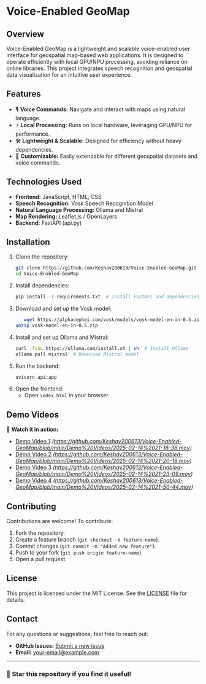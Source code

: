 # Voice-Enabled GeoMap





## Overview

Voice-Enabled GeoMap is a lightweight and scalable voice-enabled user interface for geospatial map-based web applications. It is designed to operate efficiently with local GPU/NPU processing, avoiding reliance on online libraries. This project integrates speech recognition and geospatial data visualization for an intuitive user experience.

## Features

- 🎙️ **Voice Commands:** Navigate and interact with maps using natural language.
- ⚡ **Local Processing:** Runs on local hardware, leveraging GPU/NPU for performance.
- 🛠 **Lightweight & Scalable:** Designed for efficiency without heavy dependencies.
- 📡 **Customizable:** Easily extendable for different geospatial datasets and voice commands.

## Technologies Used

- **Frontend:** JavaScript, HTML, CSS
- **Speech Recognition:** Vosk Speech Recognition Model
- **Natural Language Processing:** Ollama and Mistral
- **Map Rendering:** Leaflet.js / OpenLayers
- **Backend:** FastAPI (api.py)

## Installation

1. Clone the repository:
   ```bash
   git clone https://github.com/Keshav200613/Voice-Enabled-GeoMap.git
   cd Voice-Enabled-GeoMap
   ```
2. Install dependencies:
   ```bash
   pip install -r requirements.txt  # Install FastAPI and dependencies
   ```
3. Download and set up the Vosk model:
   ```bash
      wget https://alphacephei.com/vosk/models/vosk-model-en-in-0.5.zip
   unzip vosk-model-en-in-0.5.zip
   ```
4. Install and set up Ollama and Mistral:
   ```bash
   curl -fsSL https://ollama.com/install.sh | sh  # Install Ollama
   ollama pull mistral  # Download Mistral model
   ```
5. Run the backend:
   ```bash
   uvicorn api:app
   ```
6. Open the frontend:
   - Open `index.html` in your browser.

## Demo Videos

🎥 **Watch it in action:**

- [Demo Video 1](#) *(https://github.com/Keshav200613/Voice-Enabled-GeoMap/blob/main/Demo%20Videos/2025-02-14%2021-18-38.mov)*
- [Demo Video 2](#) *(https://github.com/Keshav200613/Voice-Enabled-GeoMap/blob/main/Demo%20Videos/2025-02-14%2021-20-18.mov)*
- [Demo Video 3](#) *(https://github.com/Keshav200613/Voice-Enabled-GeoMap/blob/main/Demo%20Videos/2025-02-14%2021-23-09.mov)*
- [Demo Video 4](#) *(https://github.com/Keshav200613/Voice-Enabled-GeoMap/blob/main/Demo%20Videos/2025-02-14%2021-50-44.mov)*

## Contributing

Contributions are welcome! To contribute:

1. Fork the repository.
2. Create a feature branch (`git checkout -b feature-name`).
3. Commit changes (`git commit -m "Added new feature"`).
4. Push to your fork (`git push origin feature-name`).
5. Open a pull request.

## License

This project is licensed under the MIT License. See the [LICENSE](LICENSE) file for details.

## Contact

For any questions or suggestions, feel free to reach out:

- **GitHub Issues:** [Submit a new issue](https://github.com/Keshav200613/Voice-Enabled-GeoMap/issues)
- **Email:** [your-email@example.com](mailto\:your-email@example.com)

---

### 🚀 Star this repository if you find it useful!

